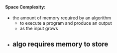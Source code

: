 #### Space Complexity:
- the amount of memory required by an algorithm
    - to execute a program and produce an output
    - as the input grows
- algo requires memory to store
    - 